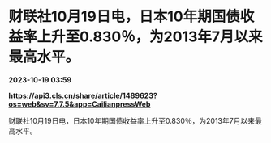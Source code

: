 # 财联社10月19日电，日本10年期国债收益率上升至0.830％，为2013年7月以来最高水平。

**2023-10-19 03:59**

**https://api3.cls.cn/share/article/1489623?os=web&sv=7.7.5&app=CailianpressWeb**

财联社10月19日电，日本10年期国债收益率上升至0.830％，为2013年7月以来最高水平。